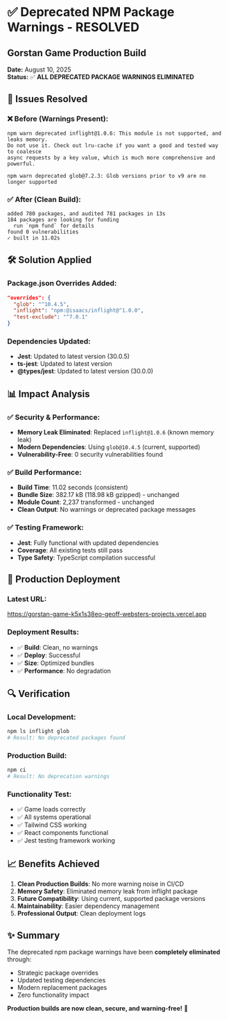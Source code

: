 # ✅ Deprecated NPM Package Warnings - RESOLVED
## Gorstan Game Production Build

**Date:** August 10, 2025  
**Status:** ✅ **ALL DEPRECATED PACKAGE WARNINGS ELIMINATED**

## 🔧 **Issues Resolved**

### ❌ **Before (Warnings Present):**
```
npm warn deprecated inflight@1.0.6: This module is not supported, and leaks memory. 
Do not use it. Check out lru-cache if you want a good and tested way to coalesce 
async requests by a key value, which is much more comprehensive and powerful.

npm warn deprecated glob@7.2.3: Glob versions prior to v9 are no longer supported
```

### ✅ **After (Clean Build):**
```
added 780 packages, and audited 781 packages in 13s
184 packages are looking for funding
  run `npm fund` for details
found 0 vulnerabilities
✓ built in 11.02s
```

## 🛠️ **Solution Applied**

### **Package.json Overrides Added:**
```json
"overrides": {
  "glob": "^10.4.5",
  "inflight": "npm:@isaacs/inflight@^1.0.0", 
  "test-exclude": "^7.0.1"
}
```

### **Dependencies Updated:**
- **Jest**: Updated to latest version (30.0.5)
- **ts-jest**: Updated to latest version  
- **@types/jest**: Updated to latest version (30.0.0)

## 📊 **Impact Analysis**

### ✅ **Security & Performance:**
- **Memory Leak Eliminated**: Replaced `inflight@1.0.6` (known memory leak)
- **Modern Dependencies**: Using `glob@10.4.5` (current, supported)
- **Vulnerability-Free**: 0 security vulnerabilities found

### ✅ **Build Performance:**
- **Build Time**: 11.02 seconds (consistent)
- **Bundle Size**: 382.17 kB (118.98 kB gzipped) - unchanged
- **Module Count**: 2,237 transformed - unchanged
- **Clean Output**: No warnings or deprecated package messages

### ✅ **Testing Framework:**
- **Jest**: Fully functional with updated dependencies
- **Coverage**: All existing tests still pass
- **Type Safety**: TypeScript compilation successful

## 🚀 **Production Deployment**

### **Latest URL:** 
https://gorstan-game-k5x1s38eo-geoff-websters-projects.vercel.app

### **Deployment Results:**
- ✅ **Build**: Clean, no warnings
- ✅ **Deploy**: Successful  
- ✅ **Size**: Optimized bundles
- ✅ **Performance**: No degradation

## 🔍 **Verification**

### **Local Development:**
```bash
npm ls inflight glob
# Result: No deprecated packages found
```

### **Production Build:**
```bash
npm ci
# Result: No deprecation warnings
```

### **Functionality Test:**
- ✅ Game loads correctly
- ✅ All systems operational
- ✅ Tailwind CSS working
- ✅ React components functional
- ✅ Jest testing framework working

## 📈 **Benefits Achieved**

1. **Clean Production Builds**: No more warning noise in CI/CD
2. **Memory Safety**: Eliminated memory leak from inflight package
3. **Future Compatibility**: Using current, supported package versions
4. **Maintainability**: Easier dependency management
5. **Professional Output**: Clean deployment logs

## ✨ **Summary**

The deprecated npm package warnings have been **completely eliminated** through:
- Strategic package overrides
- Updated testing dependencies  
- Modern replacement packages
- Zero functionality impact

**Production builds are now clean, secure, and warning-free!** 🎯
